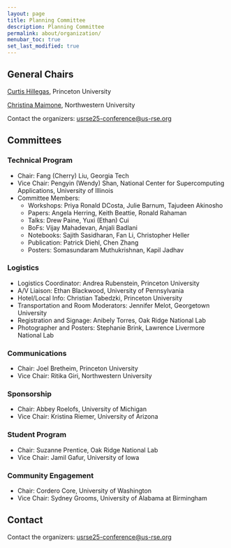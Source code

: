 ```yaml
---
layout: page
title: Planning Committee
description: Planning Committee
permalink: about/organization/
menubar_toc: true
set_last_modified: true
---
```



## General Chairs

[Curtis Hillegas](https://researchcomputing.princeton.edu/about/people-directory/curtis-hillegas), Princeton University

[Christina Maimone](https://www.it.northwestern.edu/departments/it-services-support/research/staff/maimone.html), Northwestern University

Contact the organizers: [usrse25-conference@us-rse.org](mailto:usrse25-conference@us-rse.org)


## Committees

### Technical Program

* Chair: Fang (Cherry) Liu, Georgia Tech
* Vice Chair: Pengyin (Wendy) Shan, National Center for Supercomputing Applications, University of Illinois
* Committee Members: 
  * Workshops: Priya Ronald DCosta, Julie Barnum, Tajudeen Akinosho
  * Papers: Angela Herring, Keith Beattie, Ronald Rahaman
  * Talks: Drew Paine, Yuxi (Ethan) Cui
  * BoFs: Vijay Mahadevan, Anjali Badlani
  * Notebooks: Sajith Sasidharan, Fan Li, Christopher Heller
  * Publication: Patrick Diehl, Chen Zhang
  * Posters: Somasundaram Muthukrishnan, Kapil Jadhav

### Logistics

* Logistics Coordinator: Andrea Rubenstein, Princeton University
* A/V Liaison: Ethan Blackwood, University of Pennsylvania
* Hotel/Local Info:	Christian Tabedzki, Princeton University
* Transportation and Room Moderators: Jennifer Melot, Georgetown University
* Registration and Signage: Anibely Torres, Oak Ridge National Lab
* Photographer and Posters: Stephanie Brink, Lawrence Livermore National Lab

### Communications

* Chair: Joel Bretheim, Princeton University
* Vice Chair: Ritika Giri, Northwestern University

### Sponsorship

* Chair: Abbey Roelofs, University of Michigan
* Vice Chair: Kristina Riemer, University of Arizona

### Student Program

* Chair: Suzanne Prentice, Oak Ridge National Lab
* Vice Chair: Jamil Gafur, University of Iowa

### Community Engagement

* Chair: Cordero Core, University of Washington
* Vice Chair: Sydney Grooms, University of Alabama at Birmingham



## Contact

Contact the organizers: [usrse25-conference@us-rse.org](mailto:usrse25-conference@us-rse.org)
